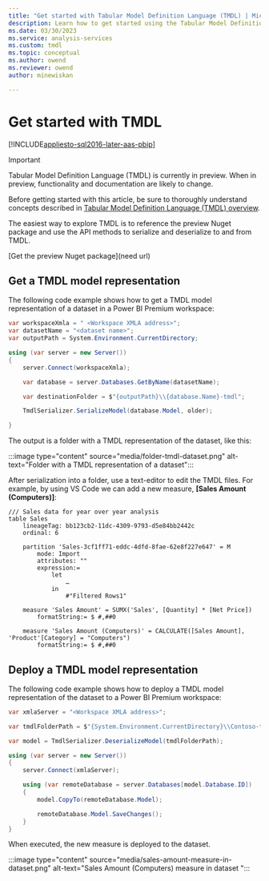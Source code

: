 ```yaml
---
title: "Get started with Tabular Model Definition Language (TMDL) | Microsoft Docs"
description: Learn how to get started using the Tabular Model Definition Language (TMDL)
ms.date: 03/30/2023
ms.service: analysis-services
ms.custom: tmdl
ms.topic: conceptual
ms.author: owend
ms.reviewer: owend
author: minewiskan

---
```

# Get started with TMDL

[!INCLUDE[appliesto-sql2016-later-aas-pbip](../includes/appliesto-sql2016-later-aas-pbip.md)]

> [!IMPORTANT]
> Tabular Model Definition Language (TMDL) is currently in preview. When in preview, functionality and documentation are likely to change.

Before getting started with this article, be sure to thoroughly understand concepts described in [Tabular Model Definition Language (TMDL) overview](tmdl-overview.md).

The easiest way to explore TMDL is to reference the preview Nuget package and use the API methods to serialize and deserialize to and from TMDL.

[Get the preview Nuget package](need url)

## Get a TMDL model representation

The following code example shows how to get a TMDL model representation of a dataset in a Power BI Premium workspace:

```c#
var workspaceXmla = " <Workspace XMLA address>";
var datasetName = "<dataset name>";
var outputPath = System.Environment.CurrentDirectory;

using (var server = new Server())
{
    server.Connect(workspaceXmla);

    var database = server.Databases.GetByName(datasetName);

    var destinationFolder = $"{outputPath}\\{database.Name}-tmdl";

    TmdlSerializer.SerializeModel(database.Model, older);

}

```

The output is a folder with a TMDL representation of the dataset, like this:

:::image type="content" source="media/folder-tmdl-dataset.png" alt-text="Folder with a TMDL representation of a dataset":::

After serialization into a folder, use a text-editor to edit the TMDL files. For example, by using VS Code we can add a new measure, **[Sales Amount (Computers)]**:

```tmdl
/// Sales data for year over year analysis
table Sales
    lineageTag: bb123cb2-11dc-4309-9793-d5e84bb2442c
    ordinal: 6

    partition 'Sales-3cf1ff71-eddc-4dfd-8fae-62e8f227e647' = M
        mode: Import
        attributes: ""
        expression:=
            let
                …
            in
                #"Filtered Rows1"

    measure 'Sales Amount' = SUMX('Sales', [Quantity] * [Net Price])
        formatString:= $ #,##0

    measure 'Sales Amount (Computers)' = CALCULATE([Sales Amount], 'Product'[Category] = "Computers")
        formatString:= $ #,##0

```

## Deploy a TMDL model representation

The following code example shows how to deploy a TMDL model representation of the dataset to a Power BI Premium workspace:

```c#
var xmlaServer = "<Workspace XMLA address>";

var tmdlFolderPath = $"{System.Environment.CurrentDirectory}\\Contoso-tmdl";

var model = TmdlSerializer.DeserializeModel(tmdlFolderPath);            

using (var server = new Server())
{
    server.Connect(xmlaServer);

    using (var remoteDatabase = server.Databases[model.Database.ID])
    {
        model.CopyTo(remoteDatabase.Model);

        remoteDatabase.Model.SaveChanges();
    }               
}

```

When executed, the new measure is deployed to the dataset.

:::image type="content" source="media/sales-amount-measure-in-dataset.png" alt-text="Sales Amount (Computers) measure in dataset ":::
